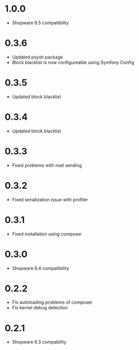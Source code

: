 # 1.0.0

- Shopware 6.5 compatibility

# 0.3.6

- Updated psysh package
- Block blacklist is now configureable using Symfony Config

# 0.3.5

- Updated block blacklist

# 0.3.4

- Updated block blacklist

# 0.3.3

- Fixed problems with mail sending

# 0.3.2

- Fixed serialization issue with profiler

# 0.3.1

- Fixed installation using composer

# 0.3.0

- Shopware 6.4 compatibility


# 0.2.2

- Fix autoloading problems of composer
- Fix kernel debug detection

# 0.2.1

- Shopware 6.3 compability
